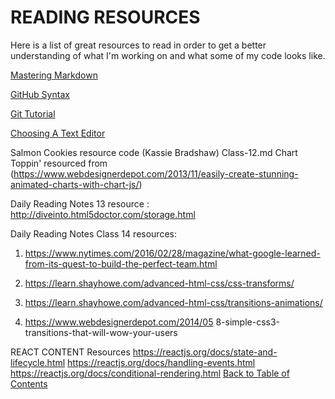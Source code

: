 # READING RESOURCES

Here is a list of great resources to read in order to get a better understanding of what I'm working on and what some of my code looks like.

[Mastering Markdown](https://guides.github.com/features/mastering-markdown)

[GitHub Syntax](https://docs.github.com/en/free-pro-team@latest/github/writing-on-github/basic-writing-and-formatting-syntax)

[Git Tutorial](https://blog.udemy.com/git-tutorial-a-comprehensive-guide/)

[Choosing A Text Editor](https://codefellows.github.io/code-102-guide/curriculum/class-02/Choosing-A-Text-Editor--The-Older-Co)

Salmon Cookies resource code (Kassie Bradshaw)
Class-12.md Chart Toppin' resourced from (https://www.webdesignerdepot.com/2013/11/easily-create-stunning-animated-charts-with-chart-js/)

Daily Reading Notes 13 resource : http://diveinto.html5doctor.com/storage.html

Daily Reading Notes Class 14 resources: 
1. https://www.nytimes.com/2016/02/28/magazine/what-google-learned-from-its-quest-to-build-the-perfect-team.html

2. https://learn.shayhowe.com/advanced-html-css/css-transforms/

3. https://learn.shayhowe.com/advanced-html-css/transitions-animations/

4. https://www.webdesignerdepot.com/2014/05 8-simple-css3-transitions-that-will-wow-your-users

REACT CONTENT Resources
    https://reactjs.org/docs/state-and-lifecycle.html
    https://reactjs.org/docs/handling-events.html
    https://reactjs.org/docs/conditional-rendering.html
[Back to Table of Contents](/README.md)